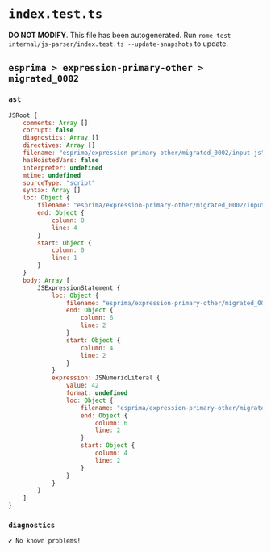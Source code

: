 # `index.test.ts`

**DO NOT MODIFY**. This file has been autogenerated. Run `rome test internal/js-parser/index.test.ts --update-snapshots` to update.

## `esprima > expression-primary-other > migrated_0002`

### `ast`

```javascript
JSRoot {
	comments: Array []
	corrupt: false
	diagnostics: Array []
	directives: Array []
	filename: "esprima/expression-primary-other/migrated_0002/input.js"
	hasHoistedVars: false
	interpreter: undefined
	mtime: undefined
	sourceType: "script"
	syntax: Array []
	loc: Object {
		filename: "esprima/expression-primary-other/migrated_0002/input.js"
		end: Object {
			column: 0
			line: 4
		}
		start: Object {
			column: 0
			line: 1
		}
	}
	body: Array [
		JSExpressionStatement {
			loc: Object {
				filename: "esprima/expression-primary-other/migrated_0002/input.js"
				end: Object {
					column: 6
					line: 2
				}
				start: Object {
					column: 4
					line: 2
				}
			}
			expression: JSNumericLiteral {
				value: 42
				format: undefined
				loc: Object {
					filename: "esprima/expression-primary-other/migrated_0002/input.js"
					end: Object {
						column: 6
						line: 2
					}
					start: Object {
						column: 4
						line: 2
					}
				}
			}
		}
	]
}
```

### `diagnostics`

```
✔ No known problems!

```
